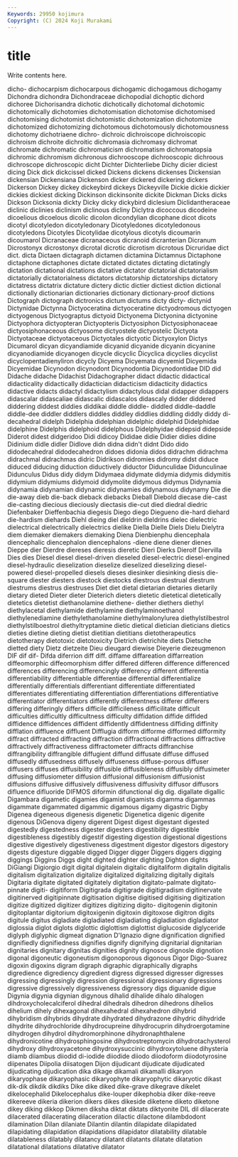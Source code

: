 ```yaml
---
Keywords: 29950 kojimura
Copyright: (C) 2024 Koji Murakami
---
```


# title

Write contents here.



 dicho-
dichocarpism dichocarpous dichogamic dichogamous dichogamy Dichondra dichondra Dichondraceae dichopodial dichoptic
dichord dichoree Dichorisandra dichotic dichotically dichotomal dichotomic dichotomically dichotomies dichotomisation
dichotomise dichotomised dichotomising dichotomist dichotomistic dichotomization dichotomize dichotomized dichotomizing dichotomous
dichotomously dichotomousness dichotomy dichotriaene dichro- dichroic dichroiscope dichroiscopic dichroism dichroite
dichroitic dichromasia dichromasy dichromat dichromate dichromatic dichromaticism dichromatism dichromatopsia dichromic
dichromism dichronous dichrooscope dichrooscopic dichroous dichroscope dichroscopic dicht Dichter Dichterliebe
Dichy dicier diciest dicing Dick dick dickcissel dicked Dickens dickens
dickenses Dickensian dickensian Dickensiana Dickenson dicker dickered dickering dickers Dickerson
Dickey dickey dickeybird dickeys Dickeyville Dickie dickie dickier dickies dickiest
dicking Dickinson dickinsonite dickite Dickman Dicks dicks Dickson Dicksonia dickty
Dicky dicky dickybird diclesium Diclidantheraceae diclinic diclinies diclinism diclinous dicliny
Diclytra dicoccous dicodeine dicoelious dicoelous dicolic dicolon dicondylian dicophane dicot
dicots dicotyl dicotyledon dicotyledonary Dicotyledones dicotyledonous dicotyledons Dicotyles Dicotylidae dicotylous
dicotyls dicoumarin dicoumarol Dicranaceae dicranaceous dicranoid dicranterian Dicranum Dicrostonyx dicrostonyx
dicrotal dicrotic dicrotism dicrotous Dicruridae dict dict. dicta Dictaen dictagraph
dictamen dictamina Dictamnus Dictaphone dictaphone dictaphones dictate dictated dictates dictating
dictatingly dictation dictational dictations dictative dictator dictatorial dictatorialism dictatorially dictatorialness
dictators dictatorship dictatorships dictatory dictatress dictatrix dictature dictery dictic dictier
dictiest diction dictional dictionally dictionarian dictionaries dictionary dictionary-proof dictions Dictograph
dictograph dictronics dictum dictums dicty dicty- dictynid Dictynidae Dictynna Dictyoceratina
dictyoceratine dictyodromous dictyogen dictyogenous Dictyograptus dictyoid Dictyonema Dictyonina dictyonine Dictyophora
dictyopteran Dictyopteris Dictyosiphon Dictyosiphonaceae dictyosiphonaceous dictyosome dictyostele dictyostelic Dictyota Dictyotaceae
dictyotaceous Dictyotales dictyotic Dictyoxylon Dictys Dicumarol dicyan dicyandiamide dicyanid dicyanide
dicyanin dicyanine dicyanodiamide dicyanogen dicycle dicyclic Dicyclica dicyclies dicyclist dicyclopentadienyliron
dicycly Dicyema Dicyemata dicyemid Dicyemida Dicyemidae Dicynodon dicynodont Dicynodontia Dicynodontidae
DID did Didache didache Didachist Didachographer didact didactic didactical didacticality
didactically didactician didacticism didacticity didactics didactive didacts didactyl didactylism didactylous
didal didapper didappers didascalar didascaliae didascalic didascalos didascaly didder diddered
diddering diddest diddies diddikai diddle diddle- diddled diddle-daddle diddle-dee diddler
diddlers diddles diddley diddlies diddling diddly diddy di-decahedral didelph Didelphia
didelphian didelphic didelphid Didelphidae didelphine Didelphis didelphoid didelphous Didelphyidae didepsid
didepside Diderot didest didgeridoo Didi didicoy Dididae didie Didier didies
didine Didinium didle didler Didlove didn didna didn't didnt Dido
dido didodecahedral didodecahedron didoes didonia didos didrachm didrachma didrachmal didrachmas
didric Didrikson didromies didromy didst diduce diduced diducing diduction diductively
diductor Didunculidae Didunculinae Didunculus Didus didy didym Didymaea didymate didymia
didymis didymitis didymium didymiums didymoid didymolite didymous didymus Didynamia didynamia
didynamian didynamic didynamies didynamous didynamy Die die die-away dieb die-back
dieback diebacks Dieball Diebold diecase die-cast die-casting diecious dieciously diectasis
die-cut died diedral diedric Diefenbaker Dieffenbachia diegesis Diego diego Diegueno
die-hard diehard die-hardism diehards Diehl dieing diel dieldrin dieldrins dielec
dielectric dielectrical dielectrically dielectrics dielike Diella Dielle Diels Dielu Dielytra
diem diemaker diemakers diemaking Diena Dienbienphu diencephala diencephalic diencephalon diencephalons
-diene diene diener dienes Dieppe dier Dierdre diereses dieresis dieretic
Dieri Dierks Dierolf Diervilla Dies dies Diesel diesel diesel-driven dieseled
diesel-electric diesel-engined diesel-hydraulic dieselization dieselize dieselized dieselizing diesel-powered diesel-propelled diesels
dieses diesinker diesinking diesis die-square diester diesters diestock diestocks diestrous
diestrual diestrum diestrums diestrus diestruses Diet diet dietal dietarian dietaries
dietarily dietary dieted Dieter dieter Dieterich dieters dietetic dietetical dietetically
dietetics dietetist diethanolamine diethene- diether diethers diethyl diethylacetal diethylamide diethylamine
diethylaminoethanol diethylenediamine diethylethanolamine diethylmalonylurea diethylstilbestrol diethylstilboestrol diethyltryptamine dietic dietical dietician
dieticians dietics dieties dietine dieting dietist dietitian dietitians dietotherapeutics dietotherapy
dietotoxic dietotoxicity Dietrich dietrichite diets Dietsche dietted diety Dietz dietzeite
Dieu dieugard diewise Dieyerie diezeugmenon DIF dif dif- Difda diferrion
diff diff. diffame diffareation diffarreation diffeomorphic diffeomorphism differ differed differen
difference differenced differences differencing differencingly differency different differentia differentiability differentiable
differentiae differential differentialize differentially differentials differentiant differentiate differentiated differentiates differentiating
differentiation differentiations differentiative differentiator differentiators differently differentness differer differers differing
differingly differs difficile difficileness difficilitate difficult difficulties difficultly difficultness difficulty
diffidation diffide diffided diffidence diffidences diffident diffidently diffidentness diffiding diffinity
difflation diffluence diffluent Difflugia difform difforme difformed difformity diffract diffracted
diffracting diffraction diffractional diffractions diffractive diffractively diffractiveness diffractometer diffracts diffranchise
diffrangibility diffrangible diffugient diffund diffusate diffuse diffused diffusedly diffusedness diffusely
diffuseness diffuse-porous diffuser diffusers diffuses diffusibility diffusible diffusibleness diffusibly diffusimeter
diffusing diffusiometer diffusion diffusional diffusionism diffusionist diffusions diffusive diffusively diffusiveness
diffusivity diffusor diffusors difluence difluoride DIFMOS diformin difunctional dig dig.
digallate digallic Digambara digametic digamies digamist digamists digamma digammas digammate
digammated digammic digamous digamy digastric Digby Digenea digeneous digenesis digenetic
Digenetica digenic digenite digenous DiGenova digeny digerent Digest digest digestant
digested digestedly digestedness digester digesters digestibility digestible digestibleness digestibly digestif
digesting digestion digestional digestions digestive digestively digestiveness digestment digestor digestors
digestory digests digesture diggable digged Digger digger Diggers diggers digging
diggings Diggins Diggs dight dighted dighter dighting Dighton dights DiGiangi
Digiorgio digit digital digitalein digitalic digitaliform digitalin digitalis digitalism digitalization
digitalize digitalized digitalizing digitally digitals Digitaria digitate digitated digitately digitation
digitato-palmate digitato-pinnate digiti- digitiform Digitigrada digitigrade digitigradism digitinervate digitinerved digitipinnate
digitisation digitise digitised digitising digitization digitize digitized digitizer digitizes digitizing
digito- digitogenin digitonin digitoplantar digitorium digitoxigenin digitoxin digitoxose digitron digits
digitule digitus digladiate digladiated digladiating digladiation digladiator diglossia diglot diglots
diglottic diglottism diglottist diglucoside diglyceride diglyph diglyphic digmeat dignation D'Ignazio
digne dignification dignified dignifiedly dignifiedness dignifies dignify dignifying dignitarial dignitarian
dignitaries dignitary dignitas dignities dignity dignosce dignosle dignotion digonal digoneutic
digoneutism digonoporous digonous Digor Digo-Suarez digoxin digoxins digram digraph digraphic
digraphically digraphs digredience digrediency digredient digress digressed digresser digresses digressing
digressingly digression digressional digressionary digressions digressive digressively digressiveness digressory digs
diguanide digue Digynia digynia digynian digynous dihalid dihalide dihalo dihalogen
dihdroxycholecalciferol dihedral dihedrals dihedron dihedrons dihelios dihelium dihely dihexagonal dihexahedral
dihexahedron dihybrid dihybridism dihybrids dihydrate dihydrated dihydrazone dihydric dihydride dihydrite
dihydrochloride dihydrocupreine dihydrocuprin dihydroergotamine dihydrogen dihydrol dihydromorphinone dihydronaphthalene dihydronicotine dihydrosphingosine
dihydrostreptomycin dihydrotachysterol dihydroxy dihydroxyacetone dihydroxysuccinic dihydroxytoluene dihysteria diiamb diiambus diiodid
di-iodide diiodide diiodo diiodoform diiodotyrosine diipenates Diipolia diisatogen Dijon dijudicant
dijudicate dijudicated dijudicating dijudication dika dikage dikamali dikamalli dikaryon dikaryophase
dikaryophasic dikaryophyte dikaryophytic dikaryotic dikast dik-dik dikdik dikdiks Dike dike
diked dike-grave dikegrave dikelet dikelocephalid Dikelocephalus dike-louper dikephobia diker dike-reeve
dikereeve dikeria dikerion dikers dikes dikeside diketene diketo diketone dikey
diking dikkop Dikmen diksha diktat diktats diktyonite DIL dil dilacerate
dilacerated dilacerating dilaceration dilactic dilactone dilambdodont dilamination Dilan dilaniate Dilantin
dilantin dilapidate dilapidated dilapidating dilapidation dilapidations dilapidator dilatability dilatable dilatableness
dilatably dilatancy dilatant dilatants dilatate dilatation dilatational dilatations dilatative dilatator
